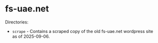 # fs-uae.net

Directories:

- `scrape` - Contains a scraped copy of the old fs-uae.net wordpress site as of 2025-09-06.
